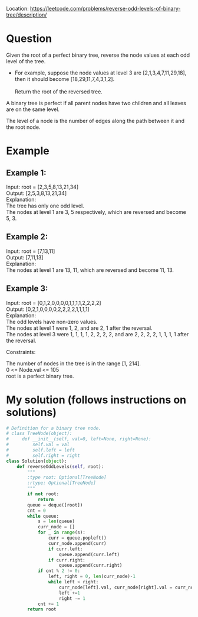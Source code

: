 Location: https://leetcode.com/problems/reverse-odd-levels-of-binary-tree/description/
# Question
Given the root of a perfect binary tree, reverse the node values at each odd level of the tree.
- For example, suppose the node values at level 3 are [2,1,3,4,7,11,29,18], then it should become [18,29,11,7,4,3,1,2].\
</br>Return the root of the reversed tree.

A binary tree is perfect if all parent nodes have two children and all leaves are on the same level.

The level of a node is the number of edges along the path between it and the root node.

 
# Example

## Example 1:

Input: root = [2,3,5,8,13,21,34]\
Output: [2,5,3,8,13,21,34]\
Explanation: \
The tree has only one odd level.\
The nodes at level 1 are 3, 5 respectively, which are reversed and become 5, 3.

## Example 2:

Input: root = [7,13,11]\
Output: [7,11,13]\
Explanation: \
The nodes at level 1 are 13, 11, which are reversed and become 11, 13.

## Example 3:

Input: root = [0,1,2,0,0,0,0,1,1,1,1,2,2,2,2]\
Output: [0,2,1,0,0,0,0,2,2,2,2,1,1,1,1]\
Explanation: \
The odd levels have non-zero values.\
The nodes at level 1 were 1, 2, and are 2, 1 after the reversal.\
The nodes at level 3 were 1, 1, 1, 1, 2, 2, 2, 2, and are 2, 2, 2, 2, 1, 1, 1, 1 after the reversal.
 

Constraints:

The number of nodes in the tree is in the range [1, 214].\
0 <= Node.val <= 105\
root is a perfect binary tree.
 

# My solution (follows instructions on solutions)
```python
# Definition for a binary tree node.
# class TreeNode(object):
#     def __init__(self, val=0, left=None, right=None):
#         self.val = val
#         self.left = left
#         self.right = right
class Solution(object):
    def reverseOddLevels(self, root):
        """
        :type root: Optional[TreeNode]
        :rtype: Optional[TreeNode]
        """
        if not root:
            return 
        queue = deque([root])
        cnt = 0
        while queue:
            s = len(queue)
            curr_node = []
            for _ in range(s):
                curr = queue.popleft()
                curr_node.append(curr)
                if curr.left:
                    queue.append(curr.left)
                if curr.right:
                    queue.append(curr.right)
            if cnt % 2 != 0:
                left, right = 0, len(curr_node)-1
                while left < right:
                    curr_node[left].val, curr_node[right].val = curr_node[right].val, curr_node[left].val
                    left +=1
                    right -= 1
            cnt += 1
        return root
 
```
